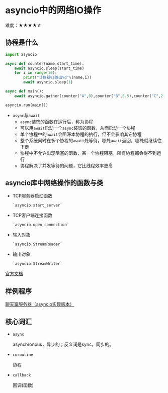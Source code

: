 # asyncio中的网络IO操作

难度：★★★★☆

## 协程是什么

```python
import asyncio

async def counter(name,start_time):
    await asyncio.sleep(start_time)
    for i in range(10):
        print("计数器%s输出%d"%(name,i))
        await asyncio.sleep(1)

async def main():
    await asyncio.gather(counter("A",0),counter("B",5.5),counter("C",2.3))

asyncio.run(main())
```

- `async`与`await`
    + `async`装饰的函数在运行后，称为协程
    + 可以用`await`启动一个`async`装饰的函数，从而启动一个协程
    + 单个协程中的`await`会阻滞本协程的执行，但不会影响其它协程
    + 整个系统同时在多个协程的`await`处等待，哪处`await`返回，哪处就继续往下走
    + 协程中不允许出现阻塞的函数，某一个协程阻塞，所有协程都会得不到运行
    + 协程解决了并发等待的问题，它比线程效率更高

## asyncio库中网络操作的函数与类
- TCP服务器启动函数

      `asyncio.start_server`

- TCP客户端连接函数

      `asyncio.open_connection`

- 输入对象

      `asyncio.StreamReader`

- 输出对象

      `asyncio.StreamWriter`

[官方文档](https://docs.python.org/3/library/asyncio-stream.html)

## 样例程序

  [聊天室服务器（asyncio实现版本）](programs/ChatroomServer_asyncio.py)

## 核心词汇

- `async`

  asynchronous，异步的；反义词是sync，同步的。

- `coroutine`

  协程

- `callback`

  回调(函数)